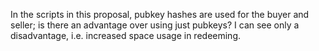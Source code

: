 In the scripts in this proposal, pubkey hashes are used for the buyer and seller; is there an advantage over using just pubkeys? I can see only a disadvantage, i.e. increased space usage in redeeming.